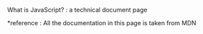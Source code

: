 What is JavaScript?
 : a technical document page


 *reference
  : All the documentation in this page is taken from MDN
